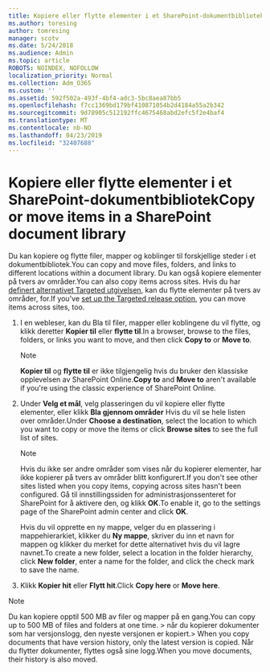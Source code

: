 ```yaml
---
title: Kopiere eller flytte elementer i et SharePoint-dokumentbibliotek
ms.author: toresing
author: tomresing
manager: scotv
ms.date: 5/24/2018
ms.audience: Admin
ms.topic: article
ROBOTS: NOINDEX, NOFOLLOW
localization_priority: Normal
ms.collection: Adm_O365
ms.custom: ''
ms.assetid: 592f502a-493f-4bf4-adc3-5bc8aea87bb5
ms.openlocfilehash: f7cc1369bd179bf410871054b2d4184a55a2b342
ms.sourcegitcommit: 9d78905c512192ffc4675468abd2efc5f2e4baf4
ms.translationtype: MT
ms.contentlocale: nb-NO
ms.lasthandoff: 04/23/2019
ms.locfileid: "32407688"
---
```

# <a name="copy-or-move-items-in-a-sharepoint-document-library"></a><span data-ttu-id="0b63b-102">Kopiere eller flytte elementer i et SharePoint-dokumentbibliotek</span><span class="sxs-lookup"><span data-stu-id="0b63b-102">Copy or move items in a SharePoint document library</span></span>

<span data-ttu-id="0b63b-103">Du kan kopiere og flytte filer, mapper og koblinger til forskjellige steder i et dokumentbibliotek.</span><span class="sxs-lookup"><span data-stu-id="0b63b-103">You can copy and move files, folders, and links to different locations within a document library.</span></span> <span data-ttu-id="0b63b-104">Du kan også kopiere elementer på tvers av områder.</span><span class="sxs-lookup"><span data-stu-id="0b63b-104">You can also copy items across sites.</span></span> <span data-ttu-id="0b63b-105">Hvis du har [definert alternativet Targeted utgivelsen](https://go.microsoft.com/fwlink/?linkid=622980), kan du flytte elementer på tvers av områder, for.</span><span class="sxs-lookup"><span data-stu-id="0b63b-105">If you've [set up the Targeted release option](https://go.microsoft.com/fwlink/?linkid=622980), you can move items across sites, too.</span></span>
  
1. <span data-ttu-id="0b63b-106">I en webleser, kan du Bla til filer, mapper eller koblingene du vil flytte, og klikk deretter **Kopier til** eller **flytte til**.</span><span class="sxs-lookup"><span data-stu-id="0b63b-106">In a browser, browse to the files, folders, or links you want to move, and then click **Copy to** or **Move to**.</span></span>
    
    > [!NOTE]
    > <span data-ttu-id="0b63b-107">**Kopier til** og **flytte til** er ikke tilgjengelig hvis du bruker den klassiske opplevelsen av SharePoint Online.</span><span class="sxs-lookup"><span data-stu-id="0b63b-107">**Copy to** and **Move to** aren't available if you're using the classic experience of SharePoint Online.</span></span> 
  
2. <span data-ttu-id="0b63b-108">Under **Velg et mål**, velg plasseringen du vil kopiere eller flytte elementer, eller klikk **Bla gjennom områder** Hvis du vil se hele listen over områder.</span><span class="sxs-lookup"><span data-stu-id="0b63b-108">Under **Choose a destination**, select the location to which you want to copy or move the items or click **Browse sites** to see the full list of sites.</span></span> 
    
    > [!NOTE]
    > <span data-ttu-id="0b63b-109">Hvis du ikke ser andre områder som vises når du kopierer elementer, har ikke kopierer på tvers av områder blitt konfigurert.</span><span class="sxs-lookup"><span data-stu-id="0b63b-109">If you don't see other sites listed when you copy items, copying across sites hasn't been configured.</span></span> <span data-ttu-id="0b63b-110">Gå til innstillingssiden for administrasjonssenteret for SharePoint for å aktivere den, og klikk **OK**.</span><span class="sxs-lookup"><span data-stu-id="0b63b-110">To enable it, go to the settings page of the SharePoint admin center and click **OK**.</span></span> 
  
    <span data-ttu-id="0b63b-111">Hvis du vil opprette en ny mappe, velger du en plassering i mappehierarkiet, klikker du **Ny mappe**, skriver du inn et navn for mappen og klikker du merket for dette alternativet hvis du vil lagre navnet.</span><span class="sxs-lookup"><span data-stu-id="0b63b-111">To create a new folder, select a location in the folder hierarchy, click **New folder**, enter a name for the folder, and click the check mark to save the name.</span></span>
    
3. <span data-ttu-id="0b63b-112">Klikk **Kopier hit** eller **Flytt hit**.</span><span class="sxs-lookup"><span data-stu-id="0b63b-112">Click **Copy here** or **Move here**.</span></span>
    
> [!NOTE]
>  <span data-ttu-id="0b63b-113">Du kan kopiere opptil 500 MB av filer og mapper på en gang.</span><span class="sxs-lookup"><span data-stu-id="0b63b-113">You can copy up to 500 MB of files and folders at one time.</span></span> <span data-ttu-id="0b63b-114">> når du kopierer dokumenter som har versjonslogg, den nyeste versjonen er kopiert.</span><span class="sxs-lookup"><span data-stu-id="0b63b-114">>  When you copy documents that have version history, only the latest version is copied.</span></span> <span data-ttu-id="0b63b-115">Når du flytter dokumenter, flyttes også sine logg.</span><span class="sxs-lookup"><span data-stu-id="0b63b-115">When you move documents, their history is also moved.</span></span> 
  

